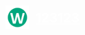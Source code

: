 [//]: # (# <img height="25" src="logo.png" width="25"/> [DOCS]&#40;&#41;)

<div style="display: flex; gap: 15px; justify-content: center; align-items: center; font-size: 30px; font-weight: bold;">
<img height="55" src="logo.png" width="55"/>
<a href="https://artasov.github.io/wide-classes/" style="color: white">123123</a>
</div>